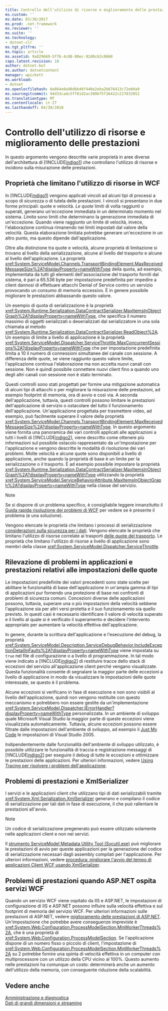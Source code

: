```yaml
---
title: Controllo dell'utilizzo di risorse e miglioramento delle prestazioni
ms.custom: ''
ms.date: 03/30/2017
ms.prod: .net-framework
ms.reviewer: ''
ms.suite: ''
ms.technology:
- dotnet-clr
ms.tgt_pltfrm: ''
ms.topic: article
ms.assetid: 9a829669-5f76-4c88-80ec-92d0c62c0660
caps.latest.revision: 18
author: dotnet-bot
ms.author: dotnetcontent
manager: wpickett
ms.workload:
- dotnet
ms.openlocfilehash: 6e864e0a90dbb46f440e2eba2b676413c72e0da9
ms.sourcegitcommit: 94d33cadc5ff81d2ac389bf5f26422c227832052
ms.translationtype: MT
ms.contentlocale: it-IT
ms.lasthandoff: 04/30/2018
---
```

# <a name="controlling-resource-consumption-and-improving-performance"></a>Controllo dell'utilizzo di risorse e miglioramento delle prestazioni
In questo argomento vengono descritte varie proprietà in aree diverse dell'architettura di [!INCLUDE[indigo1](../../../includes/indigo1-md.md)] che controllano l'utilizzo di risorse e incidono sulla misurazione delle prestazioni.  
  
## <a name="properties-that-constrain-resource-consumption-in-wcf"></a>Proprietà che limitano l'utilizzo di risorse in WCF  
 In [!INCLUDE[indigo1](../../../includes/indigo1-md.md)] vengono applicati vincoli ad alcuni tipi di processi a scopo di sicurezza o di tutela delle prestazioni. I vincoli si presentano in due forme principali: quote e velocità. *Le quote* limiti di volta raggiunti o superati, generano un'eccezione immediata in un determinato momento nel sistema. *Limita* sono limiti che determinano la generazione immediata di un'eccezione. Quando viene raggiunto un limite di velocità, invece, l'elaborazione continua rimanendo nei limiti impostati dal valore della velocità. Questa elaborazione limitata potrebbe generare un'eccezione in un altro punto, ma questo dipende dall'applicazione.  
  
 Oltre alla distinzione tra quote e velocità, alcune proprietà di limitazione si trovano al livello della serializzazione, alcune al livello del trasporto e alcune al livello dell'applicazione. La proprietà <xref:System.ServiceModel.Channels.TransportBindingElement.MaxReceivedMessageSize%2A?displayProperty=nameWithType> della quota, ad esempio, implementata da tutti gli elementi dell'associazione del trasporto forniti dal sistema, è pari a 65.536 byte per impostazione predefinita per impedire a client dannosi di effettuare attacchi Denial of Service contro un servizio provocando un consumo di memoria eccessivo. È in genere possibile migliorare le prestazioni abbassando questo valore.  
  
 Un esempio di quota di serializzazione è la proprietà <xref:System.Runtime.Serialization.DataContractSerializer.MaxItemsInObjectGraph%2A?displayProperty=nameWithType>, che specifica il numero massimo di oggetti serializzati o deserializzati dal serializzatore in una sola chiamata al metodo <xref:System.Runtime.Serialization.DataContractSerializer.ReadObject%2A>. Un esempio di limite a livello di applicazione è la proprietà <xref:System.ServiceModel.Dispatcher.ServiceThrottle.MaxConcurrentSessions%2A?displayProperty=nameWithType> che per impostazione predefinita limita a 10 il numero di connessioni simultanee del canale con sessione. A differenza delle quote, se viene raggiunto questo valore limite, l'applicazione continua l'elaborazione ma non accetta nuovi canali con sessione. Non è quindi possibile connettere nuovi client fino a quando uno degli altri canali con sessione non è stato terminato.  
  
 Questi controlli sono stati progettati per fornire una mitigazione automatica di alcuni tipi di attacchi o per migliorare la misurazione delle prestazioni, ad esempio footprint di memoria, ora di avvio e così via. A seconda dell'applicazione, tuttavia, questi controlli possono limitare le prestazioni dell'applicazione di servizio o ostacolare del tutto il funzionamento dell'applicazione. Un'applicazione progettata per trasmettere video, ad esempio, può facilmente superare il valore della proprietà <xref:System.ServiceModel.Channels.TransportBindingElement.MaxReceivedMessageSize%2A?displayProperty=nameWithType>. In questo argomento viene fornita una panoramica dei vari controlli applicati alle applicazioni a tutti i livelli di [!INCLUDE[indigo2](../../../includes/indigo2-md.md)], viene descritto come ottenere più informazioni sul possibile ostacolo rappresentato da un'impostazione per l'applicazione e vengono descritte le modalità di risoluzione dei vari problemi. Molte velocità e alcune quote sono disponibili a livello di applicazione, anche quando la proprietà di base è un limite per la serializzazione o il trasporto. È ad esempio possibile impostare la proprietà <xref:System.Runtime.Serialization.DataContractSerializer.MaxItemsInObjectGraph%2A?displayProperty=nameWithType> utilizzando la proprietà <xref:System.ServiceModel.ServiceBehaviorAttribute.MaxItemsInObjectGraph%2A?displayProperty=nameWithType> nella classe del servizio.  
  
> [!NOTE]
>  Se si dispone di un problema specifico, è consigliabile leggere innanzitutto il [Guida rapida risoluzione dei problemi di WCF](../../../docs/framework/wcf/wcf-troubleshooting-quickstart.md) per vedere se è presente il problema (e una soluzione).  
  
 Vengono elencate le proprietà che limitano i processi di serializzazione [considerazioni sulla sicurezza per i dati](../../../docs/framework/wcf/feature-details/security-considerations-for-data.md). Vengono elencate le proprietà che limitano l'utilizzo di risorse correlate ai trasporti [delle quote del trasporto](../../../docs/framework/wcf/feature-details/transport-quotas.md). Le proprietà che limitano l'utilizzo di risorse a livello di applicazione sono membri della classe <xref:System.ServiceModel.Dispatcher.ServiceThrottle>.  
  
## <a name="detecting-application-and-performance-issues-related-to-quota-settings"></a>Rilevazione di problemi in applicazioni e prestazioni relativi alle impostazioni delle quote  
 Le impostazioni predefinite dei valori precedenti sono state scelte per abilitare le funzionalità di base dell'applicazione in un'ampia gamma di tipi di applicazioni pur fornendo una protezione di base nei confronti di problemi di sicurezza comuni. Concezioni diverse delle applicazioni possono, tuttavia, superare una o più impostazioni della velocità sebbene l'applicazione sia per altri versi protetta e il suo funzionamento sia quello previsto. In questi casi è necessario identificare il valore di velocità superato e il livello al quale si è verificato il superamento e decidere l'intervento appropriato per aumentare la velocità effettiva dell'applicazione.  
  
 In genere, durante la scrittura dell'applicazione e l'esecuzione del debug, la proprietà <xref:System.ServiceModel.Description.ServiceDebugBehavior.IncludeExceptionDetailInFaults%2A?displayProperty=nameWithType> viene impostata su `true` nel file di configurazione o a livello di programmazione. In tal modo viene indicato a [!INCLUDE[indigo2](../../../includes/indigo2-md.md)] di restituire tracce dello stack di eccezioni del servizio all'applicazione client perché vengano visualizzate. Questa funzionalità consente di segnalare la maggior parte delle eccezioni a livello di applicazione in modo da visualizzare le impostazioni delle quote interessate, se questo è il problema.  
  
 Alcune eccezioni si verificano in fase di esecuzione e non sono visibili al livello dell'applicazione, quindi non vengono restituite con questo meccanismo e potrebbero non essere gestite da un'implementazione <xref:System.ServiceModel.Dispatcher.IErrorHandler?displayProperty=nameWithType> personalizzata. In un ambiente di sviluppo quale Microsoft Visual Studio la maggior parte di queste eccezioni viene visualizzata automaticamente. Tuttavia, alcune eccezioni possono essere filtrate dalle impostazioni dell'ambiente di sviluppo, ad esempio il [Just My Code](http://go.microsoft.com/fwlink/?LinkId=82174) le impostazioni di Visual Studio 2005.  
  
 Indipendentemente dalle funzionalità dell'ambiente di sviluppo utilizzato, è possibile utilizzare le funzionalità di traccia e registrazione messaggi di [!INCLUDE[indigo2](../../../includes/indigo2-md.md)] per eseguire il debug di tutte le eccezioni e ottimizzare le prestazioni delle applicazioni. Per ulteriori informazioni, vedere [Using Tracing per risolvere i problemi dell'applicazione](../../../docs/framework/wcf/diagnostics/tracing/using-tracing-to-troubleshoot-your-application.md).  
  
## <a name="performance-issues-and-xmlserializer"></a>Problemi di prestazioni e XmlSerializer  
 I servizi e le applicazioni client che utilizzano tipi di dati serializzabili tramite <xref:System.Xml.Serialization.XmlSerializer> generano e compilano il codice di serializzazione per tali dati in fase di esecuzione, il che può rallentare le prestazioni all'avvio.  
  
> [!NOTE]
>  Un codice di serializzazione pregenerato può essere utilizzato solamente nelle applicazioni client e non nei servizi.  
  
 Il [strumento ServiceModel Metadata Utility Tool (Svcutil.exe)](../../../docs/framework/wcf/servicemodel-metadata-utility-tool-svcutil-exe.md) può migliorare le prestazioni di avvio per queste applicazioni per la generazione del codice di serializzazione necessari dagli assembly compilati per l'applicazione. Per ulteriori informazioni, vedere [procedura: migliorare l'avvio del tempo di applicazioni Client WCF usando XmlSerializer](../../../docs/framework/wcf/feature-details/startup-time-of-wcf-client-applications-using-the-xmlserializer.md).  
  
## <a name="performance-issues-when-hosting-wcf-services-under-aspnet"></a>Problemi di prestazioni quando ASP.NET ospita servizi WCF  
 Quando un servizio WCF viene ospitato da IIS e ASP.NET, le impostazioni di configurazione di IIS e ASP.NET possono influire sulla velocità effettiva e sul footprint di memoria del servizio WCF.  Per ulteriori informazioni sulle prestazioni di ASP.NET, vedere [miglioramento delle prestazioni di ASP.NET](http://go.microsoft.com/fwlink/?LinkId=186462).  Un'impostazione che potrebbe avere conseguenze impreviste è <xref:System.Web.Configuration.ProcessModelSection.MinWorkerThreads%2A>, che è una proprietà di <xref:System.Web.Configuration.ProcessModelSection>. Se l'applicazione dispone di un numero fisso o piccolo di client, l'impostazione di <xref:System.Web.Configuration.ProcessModelSection.MinWorkerThreads%2A> su 2 potrebbe fornire una spinta di velocità effettiva in un computer con multiprocessore con un utilizzo della CPU vicino al 100%. Questo aumento nelle prestazioni ha comunque un costo: determinerà anche un aumento dell'utilizzo della memoria, con conseguente riduzione della scalabilità.  
  
## <a name="see-also"></a>Vedere anche  
 [Amministrazione e diagnostica](../../../docs/framework/wcf/diagnostics/index.md)  
 [Dati di grandi dimensioni e streaming](../../../docs/framework/wcf/feature-details/large-data-and-streaming.md)
